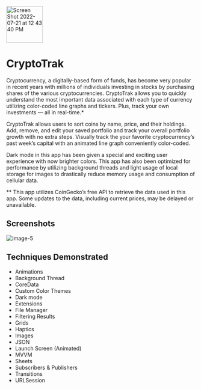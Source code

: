 <img width="97" alt="Screen Shot 2022-07-21 at 12 43 40 PM" src="https://user-images.githubusercontent.com/86983846/180279035-e49ea1f4-3f57-4f3a-ae63-3bcea09e69e4.png">

# CryptoTrak

Cryptocurrency, a digitally-based form of funds, has become very popular in recent years with millions of individuals investing in stocks by purchasing shares of the various cryptocurrencies. CryptoTrak allows you to quickly understand the most important data associated with each type of currency utilizing color-coded line graphs and tickers. Plus, track your own investments — all in real-time.*

CryptoTrak allows users to sort coins by name, price, and their holdings. Add, remove, and edit your saved portfolio and track your overall portfolio growth with no extra steps. Visually track the your favorite cryptocurrency’s past week’s capital with an animated line graph conveniently color-coded.

Dark mode in this app has been given a special and exciting user experience with now brighter colors. This app has also been optimized for performance by utilizing background threads and light usage of local storage for images to drastically reduce memory usage and consumption of cellular data.

** This app utilizes CoinGecko’s free API to retrieve the data used in this app. Some updates to the data, including current prices, may be delayed or unavailable.

## Screenshots
![image-5](https://user-images.githubusercontent.com/86983846/180279208-d516ec0a-9ff6-4ac2-b6e3-55e4fafd517c.png)

## Techniques Demonstrated

- Animations
- Background Thread
- CoreData
- Custom Color Themes
- Dark mode
- Extensions
- File Manager
- Filtering Results
- Grids
- Haptics
- Images
- JSON
- Launch Screen (Animated)
- MVVM
- Sheets
- Subscribers & Publishers
- Transitions
- URLSession
